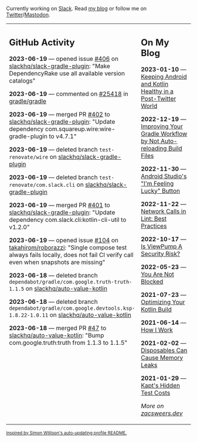 Currently working on [Slack](https://slack.com/). Read [my blog](https://zacsweers.dev/) or follow me on [Twitter](https://twitter.com/ZacSweers)/[Mastodon](https://hachyderm.io/@ZacSweers).

<table><tr><td valign="top" width="60%">

## GitHub Activity
<!-- githubActivity starts -->
**2023-06-19** — opened issue [#406](https://github.com/slackhq/slack-gradle-plugin/issues/406) on [slackhq/slack-gradle-plugin](https://github.com/slackhq/slack-gradle-plugin): "Make DependencyRake use all available version catalogs"

**2023-06-19** — commented on [#25418](https://github.com/gradle/gradle/issues/25418#issuecomment-1597476286) in [gradle/gradle](https://github.com/gradle/gradle)

**2023-06-19** — merged PR [#402](https://github.com/slackhq/slack-gradle-plugin/pull/402) to [slackhq/slack-gradle-plugin](https://github.com/slackhq/slack-gradle-plugin): "Update dependency com.squareup.wire:wire-gradle-plugin to v4.7.1"

**2023-06-19** — deleted branch `test-renovate/wire` on [slackhq/slack-gradle-plugin](https://github.com/slackhq/slack-gradle-plugin)

**2023-06-19** — deleted branch `test-renovate/com.slack.cli` on [slackhq/slack-gradle-plugin](https://github.com/slackhq/slack-gradle-plugin)

**2023-06-19** — merged PR [#401](https://github.com/slackhq/slack-gradle-plugin/pull/401) to [slackhq/slack-gradle-plugin](https://github.com/slackhq/slack-gradle-plugin): "Update dependency com.slack.cli:kotlin-cli-util to v1.2.0"

**2023-06-19** — opened issue [#104](https://github.com/takahirom/roborazzi/issues/104) on [takahirom/roborazzi](https://github.com/takahirom/roborazzi): "Single compose test always fails locally, does not fail CI verify call even when snapshots are missing"

**2023-06-18** — deleted branch `dependabot/gradle/com.google.truth-truth-1.1.5` on [slackhq/auto-value-kotlin](https://github.com/slackhq/auto-value-kotlin)

**2023-06-18** — deleted branch `dependabot/gradle/com.google.devtools.ksp-1.8.22-1.0.11` on [slackhq/auto-value-kotlin](https://github.com/slackhq/auto-value-kotlin)

**2023-06-18** — merged PR [#47](https://github.com/slackhq/auto-value-kotlin/pull/47) to [slackhq/auto-value-kotlin](https://github.com/slackhq/auto-value-kotlin): "Bump com.google.truth:truth from 1.1.3 to 1.1.5"
<!-- githubActivity ends -->
</td><td valign="top" width="40%">

## On My Blog
<!-- blog starts -->
**2023-01-10** — [Keeping Android and Kotlin Healthy in a Post-Twitter World](https://www.zacsweers.dev/keeping-android-healthy/)

**2022-12-19** — [Improving Your Gradle Workflow by Not Auto-reloading Build Files](https://www.zacsweers.dev/improving-your-workflow-by-not-auto-reloading-build-files/)

**2022-11-30** — [Android Studio's "I'm Feeling Lucky" Button](https://www.zacsweers.dev/android-studios-im-feeling-lucky-button/)

**2022-11-22** — [Network Calls in Lint: Best Practices](https://www.zacsweers.dev/network-calls-in-lint-best-practices/)

**2022-10-17** — [Is ViewPump A Security Risk?](https://www.zacsweers.dev/is-viewpump-a-security-risk/)

**2022-05-23** — [You Are Not Blocked](https://www.zacsweers.dev/you-are-not-blocked/)

**2021-07-23** — [Optimizing Your Kotlin Build](https://www.zacsweers.dev/optimizing-your-kotlin-build/)

**2021-06-14** — [How I Work](https://www.zacsweers.dev/how-i-work/)

**2021-02-02** — [Disposables Can Cause Memory Leaks](https://www.zacsweers.dev/disposables-can-cause-memory-leaks/)

**2021-01-29** — [Kapt's Hidden Test Costs](https://www.zacsweers.dev/kapts-hidden-test-costs/)
<!-- blog ends -->
_More on [zacsweers.dev](https://zacsweers.dev/)_
</td></tr></table>

<sub><a href="https://simonwillison.net/2020/Jul/10/self-updating-profile-readme/">Inspired by Simon Willison's auto-updating profile README.</a></sub>